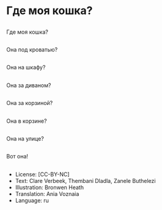 # Где моя кошка?

##
Где моя кошка?

##
Она под кроватью?

##
Она на шкафу?

##
Она за диваном?

##
Она за корзиной?

##
Она в корзине?

##
Она на улице?

##
Вот она!

##
* License: [CC-BY-NC]
* Text: Clare Verbeek, Thembani Dladla, Zanele Buthelezi
* Illustration: Bronwen Heath
* Translation: Ania Voznaia
* Language: ru
